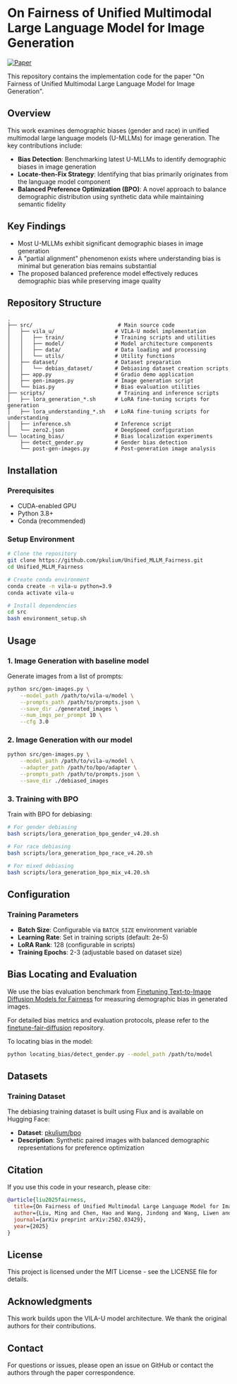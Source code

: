 # On Fairness of Unified Multimodal Large Language Model for Image Generation

[![Paper](https://img.shields.io/badge/arXiv-2502.03429-b31b1b.svg)](https://arxiv.org/abs/2502.03429)

This repository contains the implementation code for the paper "On Fairness of Unified Multimodal Large Language Model for Image Generation".


## Overview

This work examines demographic biases (gender and race) in unified multimodal large language models (U-MLLMs) for image generation. The key contributions include:

- **Bias Detection**: Benchmarking latest U-MLLMs to identify demographic biases in image generation
- **Locate-then-Fix Strategy**: Identifying that bias primarily originates from the language model component
- **Balanced Preference Optimization (BPO)**: A novel approach to balance demographic distribution using synthetic data while maintaining semantic fidelity

## Key Findings

- Most U-MLLMs exhibit significant demographic biases in image generation
- A "partial alignment" phenomenon exists where understanding bias is minimal but generation bias remains substantial
- The proposed balanced preference model effectively reduces demographic bias while preserving image quality

## Repository Structure

```
.
├── src/                           # Main source code
│   ├── vila_u/                   # VILA-U model implementation
│   │   ├── train/                # Training scripts and utilities
│   │   ├── model/                # Model architecture components
│   │   ├── data/                 # Data loading and processing
│   │   └── utils/                # Utility functions
│   ├── dataset/                  # Dataset preparation
│   │   └── debias_dataset/       # Debiasing dataset creation scripts
│   ├── app.py                    # Gradio demo application
│   ├── gen-images.py             # Image generation script
│   └── bias.py                   # Bias evaluation utilities
├── scripts/                       # Training and inference scripts
│   ├── lora_generation_*.sh      # LoRA fine-tuning scripts for generation
│   ├── lora_understanding_*.sh   # LoRA fine-tuning scripts for understanding
│   ├── inference.sh              # Inference script
│   └── zero2.json                # DeepSpeed configuration
└── locating_bias/                # Bias localization experiments
    ├── detect_gender.py          # Gender bias detection
    └── post-gen-images.py        # Post-generation image analysis
```

## Installation

### Prerequisites
- CUDA-enabled GPU
- Python 3.8+
- Conda (recommended)

### Setup Environment

```bash
# Clone the repository
git clone https://github.com/pkulium/Unified_MLLM_Fairness.git
cd Unified_MLLM_Fairness

# Create conda environment
conda create -n vila-u python=3.9
conda activate vila-u

# Install dependencies
cd src
bash environment_setup.sh
```

## Usage

### 1. Image Generation with baseline model

Generate images from a list of prompts:

```bash
python src/gen-images.py \
    --model_path /path/to/vila-u/model \
    --prompts_path /path/to/prompts.json \
    --save_dir ./generated_images \
    --num_imgs_per_prompt 10 \
    --cfg 3.0
```

### 2. Image Generation with our model


```bash
python src/gen-images.py \
    --model_path /path/to/vila-u/model \
    --adapter_path /path/to/bpo/adapter \
    --prompts_path /path/to/prompts.json \
    --save_dir ./debiased_images
```

### 3. Training with BPO

Train with BPO for debiasing:

```bash
# For gender debiasing
bash scripts/lora_generation_bpo_gender_v4.20.sh

# For race debiasing
bash scripts/lora_generation_bpo_race_v4.20.sh

# For mixed debiasing
bash scripts/lora_generation_bpo_mix_v4.20.sh
```

## Configuration

### Training Parameters
- **Batch Size**: Configurable via `BATCH_SIZE` environment variable
- **Learning Rate**: Set in training scripts (default: 2e-5)
- **LoRA Rank**: 128 (configurable in scripts)
- **Training Epochs**: 2-3 (adjustable based on dataset size)

## Bias Locating and Evaluation

We use the bias evaluation benchmark from [Finetuning Text-to-Image Diffusion Models for Fairness](https://github.com/sail-sg/finetune-fair-diffusion) for measuring demographic bias in generated images.

For detailed bias metrics and evaluation protocols, please refer to the [finetune-fair-diffusion](https://github.com/sail-sg/finetune-fair-diffusion) repository.

To locating bias in the model:

```bash
python locating_bias/detect_gender.py --model_path /path/to/model
```

## Datasets

### Training Dataset
The debiasing training dataset is built using Flux and is available on Hugging Face:
- **Dataset**: [pkulium/bpo](https://huggingface.co/datasets/pkulium/bpo)
- **Description**: Synthetic paired images with balanced demographic representations for preference optimization

## Citation

If you use this code in your research, please cite:

```bibtex
@article{liu2025fairness,
  title={On Fairness of Unified Multimodal Large Language Model for Image Generation},
  author={Liu, Ming and Chen, Hao and Wang, Jindong and Wang, Liwen and Ramakrishnan, Bhiksha Raj and Zhang, Wensheng},
  journal={arXiv preprint arXiv:2502.03429},
  year={2025}
}
```

## License

This project is licensed under the MIT License - see the LICENSE file for details.

## Acknowledgments

This work builds upon the VILA-U model architecture. We thank the original authors for their contributions.

## Contact

For questions or issues, please open an issue on GitHub or contact the authors through the paper correspondence.
